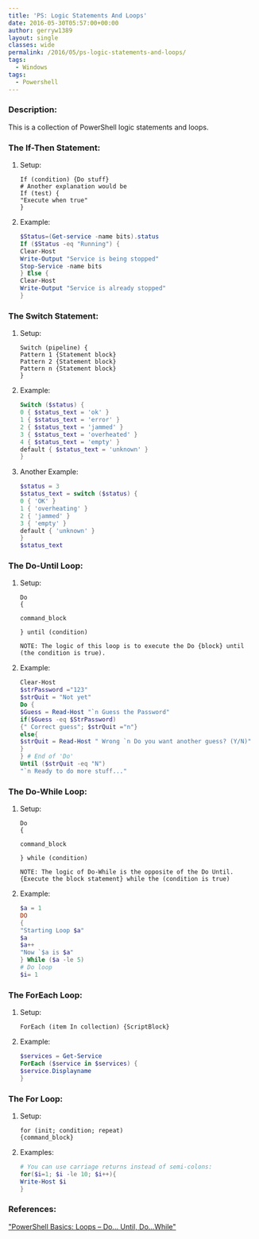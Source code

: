 ```yaml
---
title: 'PS: Logic Statements And Loops'
date: 2016-05-30T05:57:00+00:00
author: gerryw1389
layout: single
classes: wide
permalink: /2016/05/ps-logic-statements-and-loops/
tags:
  - Windows
tags:
  - Powershell
---
```

<!--more-->

### Description:

This is a collection of PowerShell logic statements and loops.

### The If-Then Statement:

1. Setup:

   ```escape
   If (condition) {Do stuff}  
   # Another explanation would be  
   If (test) {  
   "Execute when true"  
   }
   ```

2. Example:

   ```powershell
   $Status=(Get-service -name bits).status
   If ($Status -eq "Running") {
   Clear-Host
   Write-Output "Service is being stopped"
   Stop-Service -name bits
   } Else {
   Clear-Host
   Write-Output "Service is already stopped"
   }
   ```

### The Switch Statement:

1. Setup:

   ```escape
   Switch (pipeline) {  
   Pattern 1 {Statement block}  
   Pattern 2 {Statement block}  
   Pattern n {Statement block}  
   }
   ```

2. Example:

   ```powershell
   Switch ($status) {
   0 { $status_text = 'ok' }
   1 { $status_text = 'error' }
   2 { $status_text = 'jammed' }
   3 { $status_text = 'overheated' }
   4 { $status_text = 'empty' }
   default { $status_text = 'unknown' }
   }
   ```

3. Another Example:

   ```powershell
   $status = 3
   $status_text = switch ($status) {
   0 { 'OK' }
   1 { 'overheating' }
   2 { 'jammed' }
   3 { 'empty' }
   default { 'unknown' }
   }
   $status_text
   ```

### The Do-Until Loop:

1. Setup:

   ```escape
   Do  
   {

   command_block

   } until (condition)

   NOTE: The logic of this loop is to execute the Do {block} until (the condition is true).
   ```

2. Example:

   ```powershell
   Clear-Host
   $strPassword ="123"
   $strQuit = "Not yet"
   Do {
   $Guess = Read-Host "`n Guess the Password"
   if($Guess -eq $StrPassword)
   {" Correct guess"; $strQuit ="n"}
   else{
   $strQuit = Read-Host " Wrong `n Do you want another guess? (Y/N)"
   }
   } # End of 'Do'
   Until ($strQuit -eq "N")
   "`n Ready to do more stuff..."
   ```

### The Do-While Loop:

1. Setup:

   ```escape
   Do  
   {

   command_block

   } while (condition)

   NOTE: The logic of Do-While is the opposite of the Do Until. {Execute the block statement} while the (condition is true)
   ```

2. Example:

   ```powershell
   $a = 1
   DO
   {
   "Starting Loop $a"
   $a
   $a++
   "Now `$a is $a"
   } While ($a -le 5)
   # Do loop
   $i= 1
   ```

### The ForEach Loop:

1. Setup:

   ```escape
   ForEach (item In collection) {ScriptBlock}
   ```

2. Example:

   ```powershell
   $services = Get-Service
   ForEach ($service in $services) {
   $service.Displayname
   }
   ```

### The For Loop:

1. Setup:

   ```escape
   for (init; condition; repeat)
   {command_block}
   ```

2. Examples:

   ```powershell
   # You can use carriage returns instead of semi-colons:
   for($i=1; $i -le 10; $i++){
   Write-Host $i
   }
   ```

### References:

["PowerShell Basics: Loops – Do… Until, Do…While"](http://www.computerperformance.co.uk/powershell/powershell_loops_do_while.htm)  
